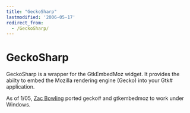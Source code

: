 ```yaml
---
title: "GeckoSharp"
lastmodified: '2006-05-17'
redirect_from:
  - /GeckoSharp/
---
```


GeckoSharp
==========

GeckoSharp is a wrapper for the GtkEmbedMoz widget. It provides the abilty to embed the Mozilla rendering engine (Gecko) into your Gtk# application.

As of 1/05, [Zac Bowling](/User:ZacBowling) ported gecko# and gtkembedmoz to work under Windows.
